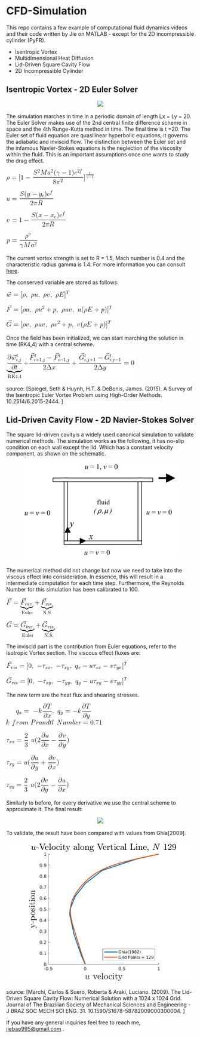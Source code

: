 # CFD-Simulation

This repo contains a few example of computational fluid dynamics videos and their code written by Jie on MATLAB - except for the 2D incompressible cylinder (PyFR).

* Isentropic Vortex
* Multidimensional Heat Diffusion
* Lid-Driven Square Cavity Flow
* 2D Incompressible Cylinder

## Isentropic Vortex - 2D Euler Solver
<p align="center">
<img src="https://github.com/DiscoBroccoli/CFD-Simulation/blob/main/Isentropic%20Vortex/Isentropic_Vortex2.gif">
</p>
  
The simulation marches in time in a periodic domain of length Lx = Ly = 20. The Euler Solver makes use of the 2nd central finite difference scheme in space and the 4th Runge-Kutta method in time. The final time is t =20. The Euler set of fluid equation are quasilinear hyperbolic equations, it governs the adiabatic and inviscid flow. The distinction between the Euler set and the infamous Navier-Stokes equations is the neglection of the viscosity within the fluid. This is an important assumptions once one wants to study the drag effect.

![Alt Text](https://github.com/DiscoBroccoli/CFD-Simulation/blob/main/Latex_Equation/rho.gif)

![Alt Text](https://github.com/DiscoBroccoli/CFD-Simulation/blob/main/Latex_Equation/u.gif)

![Alt Text](https://github.com/DiscoBroccoli/CFD-Simulation/blob/main/Latex_Equation/v.gif)

![Alt Text](https://github.com/DiscoBroccoli/CFD-Simulation/blob/main/Latex_Equation/p.gif)

The current vortex strength is set to R = 1.5, Mach number is 0.4 and the characteristic radius gamma is 1.4. For more information you can consult [here](https://www.researchgate.net/publication/299645119_A_Survey_of_the_Isentropic_Euler_Vortex_Problem_using_High-Order_Methods).

The conserved variable are stored as follows:

![Alt Text](https://github.com/DiscoBroccoli/CFD-Simulation/blob/main/Latex_Equation/conservative_w.gif)

![Alt Text](https://github.com/DiscoBroccoli/CFD-Simulation/blob/main/Latex_Equation/conservative_F.gif)

![Alt Text](https://github.com/DiscoBroccoli/CFD-Simulation/blob/main/Latex_Equation/conservative_G.gif)

Once the field has been initialized, we can start marching the solution in time (RK4,4) with a central scheme.

![Alt Text](https://github.com/DiscoBroccoli/CFD-Simulation/blob/main/Latex_Equation/Central_scheme.gif)

source: [Spiegel, Seth & Huynh, H.T. & DeBonis, James. (2015). A Survey of the Isentropic Euler Vortex Problem using High-Order Methods. 10.2514/6.2015-2444. ]

## Lid-Driven Cavity Flow - 2D Navier-Stokes Solver

The square lid-driven cavityis a widely used canonical simulation to validate numerical methods. The simulation works as the following, it has no-slip condition on each wall except the lid. Which has a constant velocity component, as shown on the schematic.

<p align="center">
<img src="https://github.com/DiscoBroccoli/CFD-Simulation/blob/main/Lid%20Driven%20Cavity%20Flow/chrome_mfqAZ0VdbW.png">
</p>

The numerical method did not change but now we need to take into the viscous effect into consideration. In essence, this will result in a intermediate computation for each time step. Furthermore, the Reynolds Number for this simulation has been calibrated to 100.

![Alt Text](https://github.com/DiscoBroccoli/CFD-Simulation/blob/main/Latex_Equation/F_Flux.gif)

![Alt Text](https://github.com/DiscoBroccoli/CFD-Simulation/blob/main/Latex_Equation/G_flux.gif)

The inviscid part is the contribution from Euler equations, refer to the Isotropic Vortex section. The viscous effect fluxes are:

![Alt Text](https://github.com/DiscoBroccoli/CFD-Simulation/blob/main/Latex_Equation/Conserved_Fv.gif)

![Alt Text](https://github.com/DiscoBroccoli/CFD-Simulation/blob/main/Latex_Equation/Conserved_Gv.gif)

The new term are the heat flux and shearing stresses.

![Alt Text](https://github.com/DiscoBroccoli/CFD-Simulation/blob/main/Latex_Equation/q_flux.gif)

![Alt Text](https://github.com/DiscoBroccoli/CFD-Simulation/blob/main/Latex_Equation/tau_xx.gif)

![Alt Text](https://github.com/DiscoBroccoli/CFD-Simulation/blob/main/Latex_Equation/tau_xy.gif)

![Alt Text](https://github.com/DiscoBroccoli/CFD-Simulation/blob/main/Latex_Equation/tau_yy.gif)

Similarly to before, for every derivative we use the central scheme to approximate it. The final result:

<p align="center">
<img src="https://github.com/DiscoBroccoli/CFD-Simulation/blob/main/Lid%20Driven%20Cavity%20Flow/cavity-lid.gif">
</p>

To validate, the result have been compared with values from Ghia[2009].
<p align="center">
<img src="https://github.com/DiscoBroccoli/CFD-Simulation/blob/main/Lid%20Driven%20Cavity%20Flow/Validation_Ghia.png">
</p>

source: [Marchi, Carlos & Suero, Roberta & Araki, Luciano. (2009). The Lid-Driven Square Cavity Flow: Numerical Solution with a 1024 x 1024 Grid. Journal of The Brazilian Society of Mechanical Sciences and Engineering - J BRAZ SOC MECH SCI ENG. 31. 10.1590/S1678-58782009000300004. ]

If you have any general inquiries feel free to reach me, jiebao995@gmail.com .



